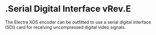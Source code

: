 # .Serial Digital Interface vRev.E

The Electra XOS encoder can be outfitted to use a serial digital interface (SDI) card for receiving uncompressed digital video signals.
